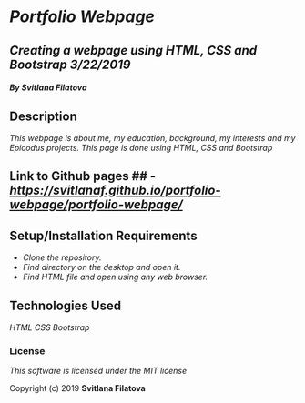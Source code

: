 # _**Portfolio Webpage**_

## _Creating a webpage using HTML, CSS and Bootstrap 3/22/2019_

#### _**By Svitlana Filatova**_

## Description

_This webpage is about me, my education, background, my interests and my Epicodus projects. This page is done using HTML, CSS and Bootstrap_

## Link to Github pages ## - _https://svitlanaf.github.io/portfolio-webpage/portfolio-webpage/_

## Setup/Installation Requirements

* _Clone the repository._
* _Find directory on the desktop and open it._
* _Find HTML file and open using any web browser._

## Technologies Used

_HTML_
_CSS_
_Bootstrap_

### License

*This software is licensed under the MIT license*

Copyright (c) 2019 **Svitlana Filatova**
